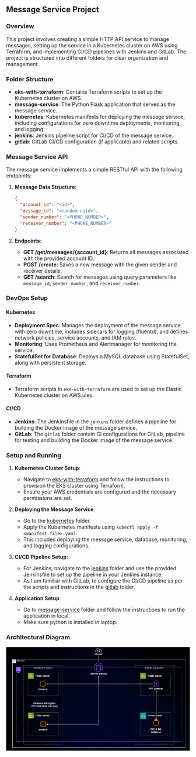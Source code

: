 ## Message Service Project

### Overview
This project involves creating a simple HTTP API service to manage messages, setting up the service in a Kubernetes cluster on AWS using Terraform, and implementing CI/CD pipelines with Jenkins and GitLab. The project is structured into different folders for clear organization and management.

### Folder Structure

- **eks-with-terraform**: Contains Terraform scripts to set up the Kubernetes cluster on AWS.
- **message-service**: The Python Flask application that serves as the message service.
- **kubernetes**: Kubernetes manifests for deploying the message service, including configurations for zero downtime deployments, monitoring, and logging.
- **jenkins**: Jenkins pipeline script for CI/CD of the message service.
- **gitlab**: GitLab CI/CD configuration (if applicable) and related scripts.

### Message Service API

The message service implements a simple RESTful API with the following endpoints:

1. **Message Data Structure**:
   ```json
   {
     "account_id": "<id>",
     "message_id": "<random-uuid>",
     "sender_number": "<PHONE_NUMBER>",
     "receiver_number": "<PHONE_NUMBER>"
   }
   ```

2. **Endpoints**:
   - **GET /get/messages/{account_id}**: Returns all messages associated with the provided account ID.
   - **POST /create**: Saves a new message with the given sender and receiver details.
   - **GET /search**: Search for messages using query parameters like `message_id`, `sender_number`, and `receiver_number`.

### DevOps Setup

#### Kubernetes
- **Deployment Spec**: Manages the deployment of the message service with zero downtime, includes sidecars for logging (fluentd), and defines network policies, service accounts, and IAM roles.
- **Monitoring**: Uses Prometheus and Alertmanager for monitoring the service.
- **StatefulSet for Database**: Deploys a MySQL database using StatefulSet, along with persistent storage.

#### Terraform
- Terraform scripts in `eks-with-terraform` are used to set up the Elastic Kubernetes cluster on AWS.ules.

#### CI/CD
- **Jenkins**: The Jenkinsfile in the `jenkins` folder defines a pipeline for building the Docker image of the message service.
- **GitLab**: The `gitlab` folder contain CI configurations for GitLab, pipeline for testing and building the Docker image of the message service.

### Setup and Running

1. **Kubernetes Cluster Setup**:
   - Navigate to <a href= "https://github.com/bhanubokkasam/MsgHub/tree/main/eks-with-terraform#readme">eks-with-terraform</a> and follow the instructions to provision the EKS cluster using Terraform.
   - Ensure your AWS credentials are configured and the necessary permissions are set. 

2. **Deploying the Message Service**:
   - Go to the <a href= "https://github.com/bhanubokkasam/MsgHub/tree/main/kubernetes#readme">kubernetes</a> folder.
   - Apply the Kubernetes manifests using `kubectl apply -f <manifest_file>.yaml`.
   - This includes deploying the message service, database, monitoring, and logging configurations.

3. **CI/CD Pipeline Setup**:
   - For Jenkins, navigate to the <a href= "https://github.com/bhanubokkasam/MsgHub/tree/main/jenkins#readme">jenkins</a> folder and use the provided Jenkinsfile to set up the pipeline in your Jenkins instance.
   - As I am familiar with GitLab, to configure the CI/CD pipeline as per the scripts and instructions in the <a href= "https://github.com/bhanubokkasam/MsgHub/tree/main/gitlab#readme">gitlab</a> folder.

4. **Application Setup**:
   - Go to <a href= "https://github.com/bhanubokkasam/MsgHub/tree/main/message-service#message-service">message-service</a> folder and follow the instructions to run the application in local.
   - Make sure python is installed in laptop.

### Architectural Diagram
![AWS](assets/Architecture.gif)




